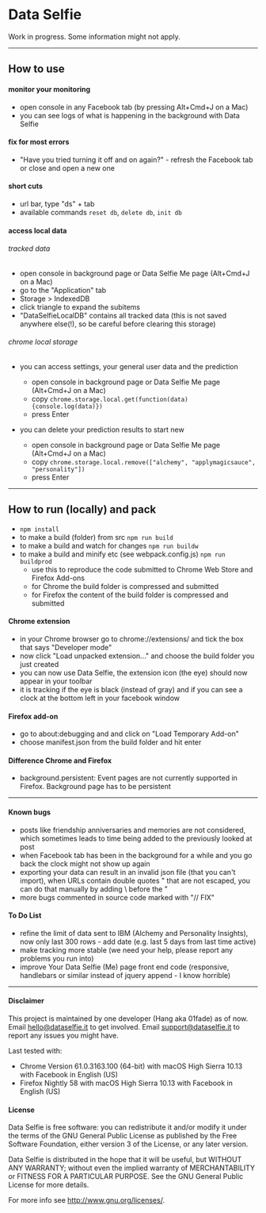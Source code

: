 # Data Selfie

Work in progress. Some information might not apply.

* * *

## How to use

#### monitor your monitoring
- open console in any Facebook tab (by pressing Alt+Cmd+J on a Mac)
- you can see logs of what is happening in the background with Data Selfie

#### fix for most errors
- "Have you tried turning it off and on again?" - refresh the Facebook tab or close and open a new one

#### short cuts
- url bar, type "ds" + tab
- available commands ```reset db```, ```delete db```, ```init db```

#### access local data

###### tracked data
- open console in background page or Data Selfie Me page (Alt+Cmd+J on a Mac)
- go to the "Application" tab
- Storage > IndexedDB
- click triangle to expand the subitems
- "DataSelfieLocalDB" contains all tracked data (this is not saved anywhere else(!), so be careful before clearing this storage)

###### chrome local storage
- you can access settings, your general user data and the prediction
    - open console in background page or Data Selfie Me page (Alt+Cmd+J on a Mac)
    - copy ```chrome.storage.local.get(function(data){console.log(data)})```
    - press Enter

- you can delete your prediction results to start new
    - open console in background page or Data Selfie Me page (Alt+Cmd+J on a Mac)
    - copy ```chrome.storage.local.remove(["alchemy", "applymagicsauce", "personality"])```
    - press Enter

* * *

## How to run (locally) and pack

- ```npm install```
- to make a build (folder) from src ```npm run build```
- to make a build and watch for changes ```npm run buildw```
- to make a build and minify etc (see webpack.config.js) ```npm run buildprod```
    - use this to reproduce the code submitted to Chrome Web Store and Firefox Add-ons
    - for Chrome the build folder is compressed and submitted
    - for Firefox the content of the build folder is compressed and submitted

#### Chrome extension

- in your Chrome browser go to chrome://extensions/ and tick the box that says "Developer mode"
- now click "Load unpacked extension..." and choose the build folder you just created
- you can now use Data Selfie, the extension icon (the eye) should now appear in your toolbar
- it is tracking if the eye is black (instead of gray) and if you can see a clock at the bottom left in your facebook window

#### Firefox add-on

- go to about:debugging and and click on "Load Temporary Add-on"
- choose manifest.json from the build folder and hit enter

#### Difference Chrome and Firefox

- background.persistent: Event pages are not currently supported in Firefox. Background page has to be persistent

* * *

#### Known bugs
- posts like friendship anniversaries and memories are not considered, which sometimes leads to time being added to the previously looked at post
- when Facebook tab has been in the background for a while and you go back the clock might not show up again
- exporting your data can result in an invalid json file (that you can't import), when URLs contain double quotes " that are not escaped, you can do that manually by adding \ before the "
- more bugs commented in source code marked with "// FIX"

#### To Do List
- refine the limit of data sent to IBM (Alchemy and Personality Insights), now only last 300 rows - add date (e.g. last 5 days from last time active)
- make tracking more stable (we need your help, please report any problems you run into)
- improve Your Data Selfie (Me) page front end code (responsive, handlebars or similar instead of jquery append - I know horrible)

* * *

#### Disclaimer

This project is maintained by one developer (Hang aka 01fade) as of now. Email hello@dataselfie.it to get involved. Email support@dataselfie.it to report any issues you might have.

Last tested with:
- Chrome Version 61.0.3163.100 (64-bit) with macOS High Sierra 10.13 with Facebook in English (US)
- Firefox Nightly 58 with macOS High Sierra 10.13 with Facebook in English (US)


#### License

Data Selfie is free software: you can redistribute it and/or modify it under the terms of the GNU General Public License as published by the Free Software Foundation, either version 3 of the License, or any later version.

Data Selfie is distributed in the hope that it will be useful, but WITHOUT ANY WARRANTY; without even the implied warranty of MERCHANTABILITY or FITNESS FOR A PARTICULAR PURPOSE.  See the GNU General Public License for more details.

For more info see <http://www.gnu.org/licenses/>.
